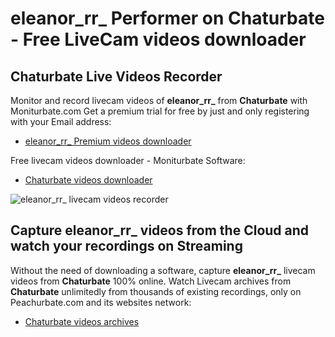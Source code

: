 # eleanor_rr_ Performer on Chaturbate - Free LiveCam videos downloader

## Chaturbate Live Videos Recorder

Monitor and record livecam videos of **eleanor_rr_** from **Chaturbate** with Moniturbate.com
Get a premium trial for free by just and only registering with your Email address:
* [eleanor_rr_ Premium videos downloader](https://moniturbate.com/request-demo-licence-key.html)

Free livecam videos downloader - Moniturbate Software:
* [Chaturbate videos downloader](https://moniturbate.com/moniturbate-download-software.html)

![eleanor_rr_ livecam videos recorder](https://peachurnet.com/templates/moniturbate-software.png)


## Capture eleanor_rr_ videos from the Cloud and watch your recordings on Streaming

Without the need of downloading a software, capture **eleanor_rr_** livecam videos from **Chaturbate** 100% online.
Watch Livecam archives from **Chaturbate** unlimitedly from thousands of existing recordings, only on Peachurbate.com and its websites network:
* [Chaturbate videos archives](https://peachurnet.com/)